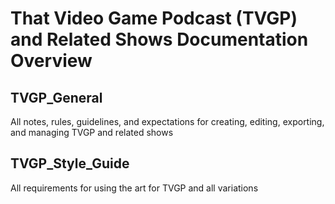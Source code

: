 # That Video Game Podcast (TVGP) and Related Shows Documentation Overview

## TVGP_General

All notes, rules, guidelines, and expectations for creating, editing, exporting, and managing TVGP and related shows

## TVGP_Style_Guide

All requirements for using the art for TVGP and all variations